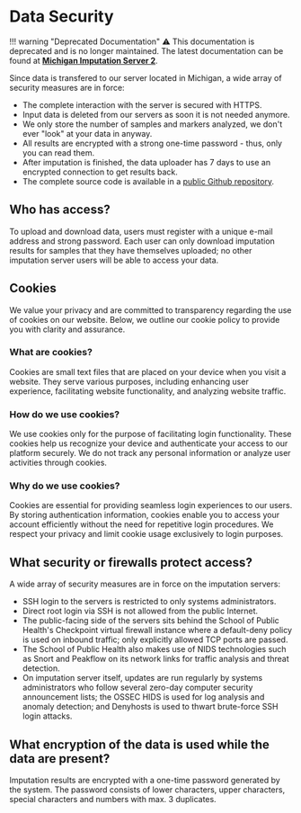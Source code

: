# Data Security

!!! warning "Deprecated Documentation"
    ⚠️ This documentation is deprecated and is no longer maintained. The latest documentation can be found at [**Michigan Imputation Server 2**](https://genepi.github.io/michigan-imputationserver/).

Since data is transfered to our server located in Michigan, a wide array of security measures are in force:

- The complete interaction with the server is secured with HTTPS.
- Input data is deleted from our servers as soon it is not needed anymore.
- We only store the number of samples and markers analyzed, we don't ever "look" at your data in anyway.
- All results are encrypted with a strong one-time password - thus, only you can read them.
- After imputation is finished, the data uploader has 7 days to use an encrypted connection to get results back.
- The complete source code is available in a [public Github repository](https://github.com/genepi/imputationserver/tree/qc-refactoring).

## Who has access?

To upload and download data, users must register with a unique e-mail address and strong password. Each user can only download imputation results for samples that they have themselves uploaded; no other imputation server users will be able to access your data.

## Cookies
 
We value your privacy and are committed to transparency regarding the use of cookies on our website. Below, we outline our cookie policy to provide you with clarity and assurance.

### What are cookies?
Cookies are small text files that are placed on your device when you visit a website. They serve various purposes, including enhancing user experience, facilitating website functionality, and analyzing website traffic.

### How do we use cookies?
We use cookies only for the purpose of facilitating login functionality. These cookies help us recognize your device and authenticate your access to our platform securely. We do not track any personal information or analyze user activities through cookies.

### Why do we use cookies?
Cookies are essential for providing seamless login experiences to our users. By storing authentication information, cookies enable you to access your account efficiently without the need for repetitive login procedures. We respect your privacy and limit cookie usage exclusively to login purposes.


## What security or firewalls protect access?

A wide array of security measures are in force on the imputation servers:

- SSH login to the servers is restricted to only systems administrators.
- Direct root login via SSH is not allowed from the public Internet.
- The public-facing side of the servers sits behind the School of Public Health's Checkpoint virtual firewall instance where a default-deny policy is used on inbound traffic; only explicitly allowed TCP ports are passed.
- The School of Public Health also makes use of NIDS technologies such as Snort and Peakflow on its network links for traffic analysis and threat detection.
- On imputation server itself, updates are run regularly by systems administrators who follow several zero-day computer security announcement lists; the OSSEC HIDS is used for log analysis and anomaly detection; and Denyhosts is used to thwart brute-force SSH login attacks.


## What encryption of the data is used while the data are present?

Imputation results are encrypted with a one-time password generated by the system. The password consists of lower characters, upper characters, special characters and numbers with max. 3 duplicates.
